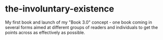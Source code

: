 # the-involuntary-existence
My first book and launch of my "Book 3.0" concept - one book coming in several forms aimed at different groups of readers and individuals to get the points across as effectively as possible.
